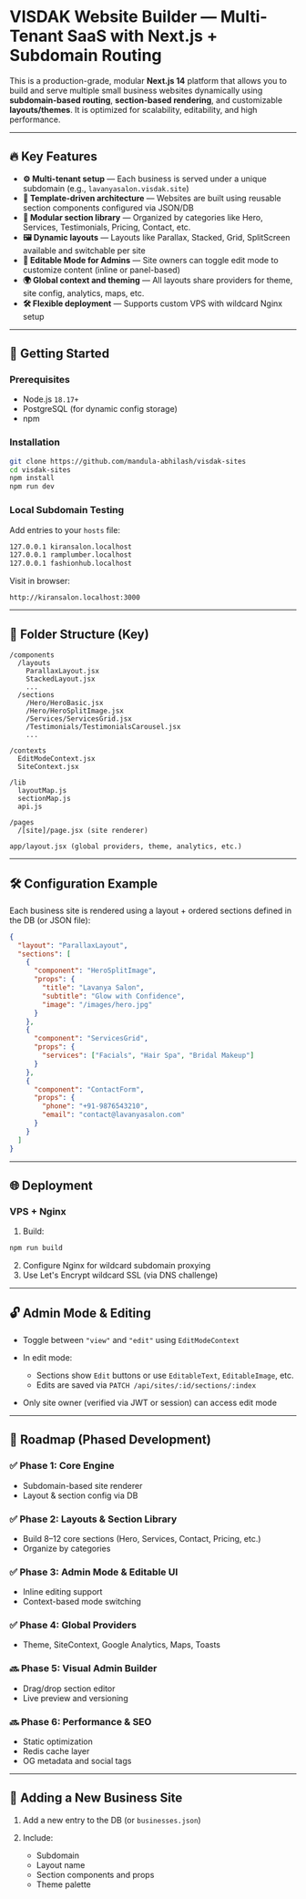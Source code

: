 # VISDAK Website Builder — Multi-Tenant SaaS with Next.js + Subdomain Routing

This is a production-grade, modular **Next.js 14** platform that allows you to build and serve multiple small business websites dynamically using **subdomain-based routing**, **section-based rendering**, and customizable **layouts/themes**. It is optimized for scalability, editability, and high performance.

---

## 🔥 Key Features

- **⚙ Multi-tenant setup** — Each business is served under a unique subdomain (e.g., `lavanyasalon.visdak.site`)
- **🎨 Template-driven architecture** — Websites are built using reusable section components configured via JSON/DB
- **🧱 Modular section library** — Organized by categories like Hero, Services, Testimonials, Pricing, Contact, etc.
- **🖼️ Dynamic layouts** — Layouts like Parallax, Stacked, Grid, SplitScreen available and switchable per site
- **📝 Editable Mode for Admins** — Site owners can toggle edit mode to customize content (inline or panel-based)
- **🌍 Global context and theming** — All layouts share providers for theme, site config, analytics, maps, etc.
- **🛠️ Flexible deployment** — Supports custom VPS with wildcard Nginx setup

---

## 🚀 Getting Started

### Prerequisites

- Node.js `18.17+`
- PostgreSQL (for dynamic config storage)
- npm

### Installation

```bash
git clone https://github.com/mandula-abhilash/visdak-sites
cd visdak-sites
npm install
npm run dev
```

### Local Subdomain Testing

Add entries to your `hosts` file:

```txt
127.0.0.1 kiransalon.localhost
127.0.0.1 ramplumber.localhost
127.0.0.1 fashionhub.localhost
```

Visit in browser:

```
http://kiransalon.localhost:3000
```

---

## 🧩 Folder Structure (Key)

```
/components
  /layouts
    ParallaxLayout.jsx
    StackedLayout.jsx
    ...
  /sections
    /Hero/HeroBasic.jsx
    /Hero/HeroSplitImage.jsx
    /Services/ServicesGrid.jsx
    /Testimonials/TestimonialsCarousel.jsx
    ...

/contexts
  EditModeContext.jsx
  SiteContext.jsx

/lib
  layoutMap.js
  sectionMap.js
  api.js

/pages
  /[site]/page.jsx (site renderer)

app/layout.jsx (global providers, theme, analytics, etc.)
```

---

## 🛠 Configuration Example

Each business site is rendered using a layout + ordered sections defined in the DB (or JSON file):

```json
{
  "layout": "ParallaxLayout",
  "sections": [
    {
      "component": "HeroSplitImage",
      "props": {
        "title": "Lavanya Salon",
        "subtitle": "Glow with Confidence",
        "image": "/images/hero.jpg"
      }
    },
    {
      "component": "ServicesGrid",
      "props": {
        "services": ["Facials", "Hair Spa", "Bridal Makeup"]
      }
    },
    {
      "component": "ContactForm",
      "props": {
        "phone": "+91-9876543210",
        "email": "contact@lavanyasalon.com"
      }
    }
  ]
}
```

---

## 🌐 Deployment

### VPS + Nginx

1. Build:

```bash
npm run build
```

2. Configure Nginx for wildcard subdomain proxying
3. Use Let's Encrypt wildcard SSL (via DNS challenge)

---

## 🔓 Admin Mode & Editing

- Toggle between `"view"` and `"edit"` using `EditModeContext`
- In edit mode:

  - Sections show `Edit` buttons or use `EditableText`, `EditableImage`, etc.
  - Edits are saved via `PATCH /api/sites/:id/sections/:index`

- Only site owner (verified via JWT or session) can access edit mode

---

## 🔧 Roadmap (Phased Development)

### ✅ Phase 1: Core Engine

- Subdomain-based site renderer
- Layout & section config via DB

### ✅ Phase 2: Layouts & Section Library

- Build 8–12 core sections (Hero, Services, Contact, Pricing, etc.)
- Organize by categories

### ✅ Phase 3: Admin Mode & Editable UI

- Inline editing support
- Context-based mode switching

### ✅ Phase 4: Global Providers

- Theme, SiteContext, Google Analytics, Maps, Toasts

### 🔜 Phase 5: Visual Admin Builder

- Drag/drop section editor
- Live preview and versioning

### 🔜 Phase 6: Performance & SEO

- Static optimization
- Redis cache layer
- OG metadata and social tags

---

## 📁 Adding a New Business Site

1. Add a new entry to the DB (or `businesses.json`)
2. Include:

   - Subdomain
   - Layout name
   - Section components and props
   - Theme palette
